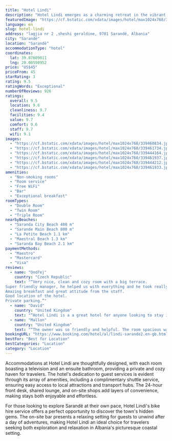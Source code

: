 ```yaml
---
title: "Hotel Lindi"
description: "Hotel Lindi emerges as a charming retreat in the vibrant coastal town of Sarandë, southern Albania, offering guests a blend of convenience and comfort."
featuredImage: "https://cf.bstatic.com/xdata/images/hotel/max1024x768/339460834.jpg?k=eb7b8d36613239222c53a9cb300b756c84be3f7c1380847ccf7b52fbee2bf544&o=&hp=1"
language: en
slug: hotel-lindi
address: "lagjia nr 2 ,sheshi geraldine, 9701 Sarandë, Albania"
city: "Sarandë"
location: "Sarandë"
accommodationType: "hotel"
coordinates:
  lat: 39.87609011
  lng: 20.00598952
price: "US$45"
priceFrom: 45
starRating: 3
rating: 9.5
ratingWords: "Exceptional"
numberOfReviews: 926
ratings:
  overall: 9.5
  location: 9.6
  cleanliness: 9.7
  facilities: 9.4
  value: 9.7
  comfort: 9.6
  staff: 9.7
  wifi: 9.1
images:
  - "https://cf.bstatic.com/xdata/images/hotel/max1024x768/339460834.jpg?k=eb7b8d36613239222c53a9cb300b756c84be3f7c1380847ccf7b52fbee2bf544&o=&hp=1"
  - "https://cf.bstatic.com/xdata/images/hotel/max1024x768/339461734.jpg?k=a650a501d7226a335d86b53adeacabc1b3607f0a8dc204874fe96905b5d8e2d2&o=&hp=1"
  - "https://cf.bstatic.com/xdata/images/hotel/max1024x768/339444164.jpg?k=445656a1f48d8df2af9b304ee0e6ee85448a00110af722ba2913c8255ac2ef8a&o=&hp=1"
  - "https://cf.bstatic.com/xdata/images/hotel/max1024x768/339461937.jpg?k=50c5638c22f1c5fbbb68d9c403e57c9bbf4a3532b4e708c0a83c64be79c852dd&o=&hp=1"
  - "https://cf.bstatic.com/xdata/images/hotel/max1024x768/339444212.jpg?k=4fdfc96d0a937b7b0eccb48648cfd1607551da7abd94739be9c378de2c2b0835&o=&hp=1"
  - "https://cf.bstatic.com/xdata/images/hotel/max1024x768/339461933.jpg?k=9cf0d94ab23279f8f879369a733514d019afb41c71735f7dce8c2ad418dad505&o=&hp=1"
amenities:
  - "Non-smoking rooms"
  - "Room service"
  - "Free WiFi"
  - "Bar"
  - "Exceptional breakfast"
roomTypes:
  - "Double Room"
  - "Twin Room"
  - "Triple Room"
nearbyBeaches:
  - "Saranda City Beach 400 m"
  - "Sarande Main Beach 800 m"
  - "La Petite Beach 1.1 km"
  - "Maestral Beach 1.3 km"
  - "Saranda Bay Beach 2.1 km"
paymentMethods:
  - "Maestro"
  - "Mastercard"
  - "Visa"
reviews:
  - name: "Ondřej"
    country: "Czech Republic"
    text: "“Very nice, clean and cozy room with a big terrace.
Super friendly manager, he helped us with everything and he took really good care of us.
Amazing breakfast and great attitude from the staff.
Good location of the hotel.
Private parking.”"
  - name: "David"
    country: "United Kingdom"
    text: "“Hotel Lindi is a a great hotel for anyone looking to stay in Sarandë. Everywhere is spotlessly clean: bedrooms, seating areas, stairs, reception etc. The location is central, just a few metres from bars, restaurants and some Roman ruins. The...”"
  - name: "Mallon"
    country: "United Kingdom"
    text: "“The owner was so friendly and helpful. The room spacious was spotless. Would definitely recommend :)”"
bookingURL: "https://www.booking.com/hotel/al/lindi-sarande2.en-gb.html?aid=8035640"
bestFor: "Best for Location"
bestCategories: "Location"
category: "Location"
---
```


Accommodations at Hotel Lindi are thoughtfully designed, with each room boasting a television and an ensuite bathroom, providing a private and cozy haven for travelers. The hotel's dedication to guest services is evident through its array of amenities, including a complimentary shuttle service, ensuring easy access to local attractions and transport hubs. The 24-hour front desk, shared lounge, and on-site shops add layers of convenience, making stays both enjoyable and effortless.

For those looking to explore Sarandë at their own pace, Hotel Lindi's bike hire service offers a perfect opportunity to discover the town's hidden gems. The on-site bar presents a relaxing setting for guests to unwind after a day of adventures, making Hotel Lindi an ideal choice for travelers seeking both exploration and relaxation in Albania's picturesque coastal setting.